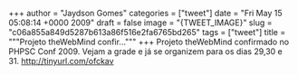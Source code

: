 
+++
author = "Jaydson Gomes"
categories = ["tweet"]
date = "Fri May 15 05:08:14 +0000 2009"
draft = false
image = "{TWEET_IMAGE}"
slug = "c06a855a849d5287b613a86f516e2fa6765bd265"
tags = ["tweet"]
title = """Projeto theWebMind confir..."""
+++
Projeto theWebMind confirmado no PHPSC Conf 2009. Vejam a grade e já se organizem para os dias 29,30 e 31. http://tinyurl.com/ofckav
